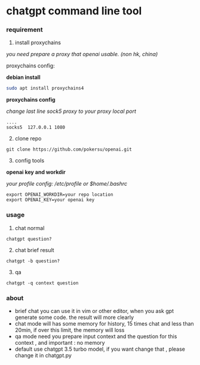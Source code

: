 # chatgpt command line tool


### requirement

1. install proxychains 

*you need prepare a proxy that openai usable. (non hk, china)* 

proxychains config:

**debian install** 
```bash
sudo apt install proxychains4
```
**proxychains config** 

*change last line sock5 proxy to your proxy local port* 
```
....
socks5  127.0.0.1 1080
```


2. clone repo

```
git clone https://github.com/pokersu/openai.git
```


3. config tools

**openai key and workdir** 

*your profile config: /etc/profile or $home/.bashrc* 

```
export OPENAI_WORKDIR=your repo location
export OPENAI_KEY=your openai key
```


### usage

1. chat normal

```
chatgpt question?
```

2. chat brief result

```
chatgpt -b question?
```


3. qa

```
chatgpt -q context question
```



### about


- brief chat you can use it in vim or other editor, when you ask gpt generate some code. the result will more clearly
- chat mode will has some memory for history, 15 times chat and less than 20min, if over this limit, the memory will loss
- qa mode need you prepare input context and the question for this context , and important : no memory 
- default use chatgpt 3.5 turbo model, if you want change that , please change it in chatgpt.py

